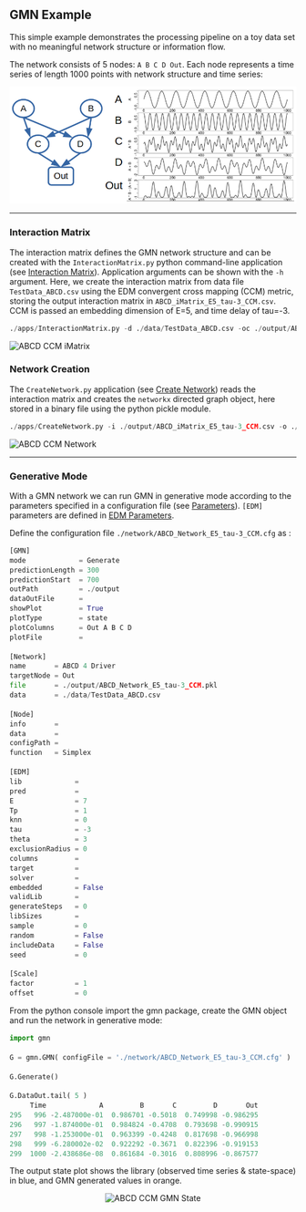 ## GMN Example

This simple example demonstrates the processing pipeline on a toy data set with no meaningful network structure or information flow.

The network consists of 5 nodes: `A B C D Out`. Each node represents a time series of length 1000 points with network structure and time series:

![alt text](imgs/ABCD_Network_Schematic.png "Network Schematic")

---

### Interaction Matrix
The interaction matrix defines the GMN network structure and can be created with the `InteractionMatrix.py` python command-line application (see [Interaction Matrix](overview.md)). Application arguments can be shown with the `-h` argument. Here, we create the interaction matrix from data file `TestData_ABCD.csv` using the EDM convergent cross mapping (CCM) metric, storing the output interaction matrix in `ABCD_iMatrix_E5_tau-3_CCM.csv`.  CCM is passed an embedding dimension of E=5, and time delay of tau=-3. 

```python
./apps/InteractionMatrix.py -d ./data/TestData_ABCD.csv -oc ./output/ABCD_iMatrix_E5_tau-3 -ccm -E 5 -t -3 -P

```
<img src="../imgs/ABCD_iMatrix_E5_tau-3_CCM.png" alt="ABCD CCM iMatrix" width="300" />
<!-- ![alt text](imgs/ABCD_iMatrix_E5_tau-3_CCM.png "ABCD CCM iMatrix") -->


### Network Creation
The `CreateNetwork.py` application (see [Create Network](overview/)) reads the interaction matrix and creates the `networkx` directed graph object, here stored in a binary file using the python pickle module.

```python
./apps/CreateNetwork.py -i ./output/ABCD_iMatrix_E5_tau-3_CCM.csv -o ./output/ABCD_Network_E5_tau-3_CCM.pkl -d 4 -P
```
<img src="../imgs/ABCD_Network_E5_tau-3_CCM.png" alt="ABCD CCM Network" width="300" />
<!-- ![alt text](imgs/ABCD_Network_E5_tau-3_CCM.png "ABCD CCM Network") -->

---

### Generative Mode
With a GMN network we can run GMN in generative mode according to the parameters specified in a configuration file (see [Parameters](parameters.md)). `[EDM]` parameters are defined in [EDM Parameters](https://sugiharalab.github.io/EDM_Documentation/parameters/).

Define the configuration file `./network/ABCD_Network_E5_tau-3_CCM.cfg` as :


```python
[GMN]
mode             = Generate
predictionLength = 300
predictionStart  = 700
outPath          = ./output
dataOutFile      =
showPlot         = True
plotType         = state
plotColumns      = Out A B C D
plotFile         =

[Network]
name       = ABCD 4 Driver
targetNode = Out
file       = ./output/ABCD_Network_E5_tau-3_CCM.pkl
data       = ./data/TestData_ABCD.csv

[Node]
info       = 
data       = 
configPath = 
function   = Simplex

[EDM]
lib             = 
pred            = 
E               = 7
Tp              = 1
knn             = 0
tau             = -3
theta           = 3
exclusionRadius = 0
columns         = 
target          = 
solver          = 
embedded        = False
validLib        = 
generateSteps   = 0
libSizes        = 
sample          = 0
random          = False
includeData     = False
seed            = 0

[Scale]
factor          = 1
offset          = 0
```

From the python console import the gmn package, create the GMN object and run the network in generative mode:

```python
import gmn

G = gmn.GMN( configFile = './network/ABCD_Network_E5_tau-3_CCM.cfg' )

G.Generate()

G.DataOut.tail( 5 )
     Time             A         B       C         D       Out
295   996 -2.487000e-01  0.986701 -0.5018  0.749998 -0.986295
296   997 -1.874000e-01  0.984824 -0.4708  0.793698 -0.990915
297   998 -1.253000e-01  0.963399 -0.4248  0.817698 -0.966998
298   999 -6.280002e-02  0.922292 -0.3671  0.822396 -0.919153
299  1000 -2.438686e-08  0.861684 -0.3016  0.808996 -0.867577
```

The output state plot shows the library (observed time series & state-space) in blue, and GMN generated values in orange.

<center><img src="../imgs/ABCD_GMN_State_CCM_E7_tau-3.png" alt="ABCD CCM GMN State" width="500" /></center>
